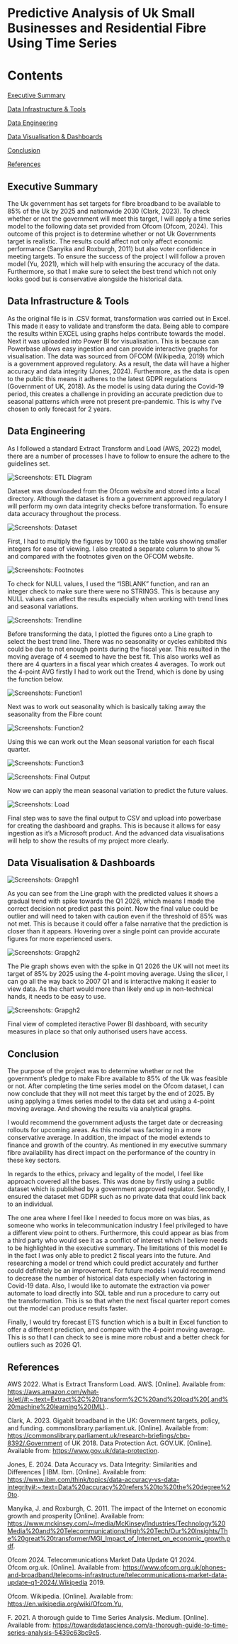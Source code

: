 # Predictive Analysis of Uk Small Businesses and Residential Fibre Using Time Series

# Contents

[Executive Summary](#Executive-Summary)

[Data Infrastructure & Tools](#Data-Infrastructure-&-Tools)

[Data Engineering](#Data-Engineering)

[Data Visualisation & Dashboards](#Data-Visualisation-&-Dashboards)

[Conclusion](#Conclusion)

[References](#References)

## Executive Summary

The Uk government has set targets for fibre broadband to be available to 85% of the Uk by 2025 and nationwide 2030 (Clark, 2023). To check whether or not the government will meet this target, I will apply a time series model to the following data set provided from Ofcom (Ofcom, 2024). This outcome of this project is to determine whether or not Uk Governments target is realistic. The results could affect not only affect economic performance (Sanyika and Roxburgh, 2011) but also voter confidence in meeting targets.
To ensure the success of the project I will follow a proven model (Yu, 2021), which will help with ensuring the accuracy of the data. Furthermore, so that I make sure to select the best trend which not only looks good but is conservative alongside the historical data. 

## Data Infrastructure & Tools
As the original file is in .CSV format, transformation was carried out in Excel. This made it easy to validate and transform the data. Being able to compare the results within EXCEL using graphs helps contribute towards the model. Next it was uploaded into Power BI for visualisation. This is because can Powerbase allows easy ingestion and can provide interactive graphs for visualisation.
The data was sourced from OFCOM (Wikipedia, 2019) which is a government approved regulatory. As a result, the data will have a higher accuracy and data integrity (Jones, 2024). Furthermore, as the data is open to the public this means it adheres to the latest GDPR regulations (Government of UK, 2018). 
As the model is using data during the Covid-19 period, this creates a challenge in providing an accurate prediction due to seasonal patterns which were not present pre-pandemic. This is why I’ve chosen to only forecast for 2 years.

## Data Engineering
As I followed a standard Extract Transform and Load (AWS, 2022) model, there are a number of processes I have to follow to ensure the adhere to the guidelines set. 

![Screenshots: ETL Diagram](Screenshots/FS_14.png)

Dataset was downloaded from the Ofcom website and stored into a local directory. 
Although the dataset is from a government approved regulatory I will perform my own data integrity checks before transformation. To ensure data accuracy throughout the process.

![Screenshots: Dataset](Screenshots/FS_1.png)

First, I had to multiply the figures by 1000 as the table was showing smaller integers for ease of viewing. I also created a separate column to show % and compared with the footnotes given on the OFCOM website.

![Screenshots: Footnotes](Screenshots/FS_3.png)

To check for NULL values, I used the “ISBLANK” function, and ran an integer check to make sure there were no STRINGS. This is because any NULL values can affect the results especially when working with trend lines and seasonal variations. 

![Screenshots: Trendline](Screenshots/FS_5.png)

Before transforming the data, I plotted the figures onto a Line graph to select the best trend line. There was no seasonality or cycles exhibited this could be due to not enough points during the fiscal year. This resulted in the moving average of 4 seemed to have the best fit. This also works well as there are 4 quarters in a fiscal year which creates 4 averages.
To work out the 4-point AVG firstly I had to work out the Trend, which is done by using the function below.

![Screenshots: Function1](Screenshots/FS_6.png)

Next was to work out seasonality which is basically taking away the seasonality from the Fibre count

![Screenshots: Function2](Screenshots/FS_7.png)

Using this we can work out the Mean seasonal variation for each fiscal quarter.

![Screenshots: Function3](Screenshots/FS_8.png)

![Screenshots: Final Output](Screenshots/FS_9.png)

Now we can apply the mean seasonal variation to predict the future values.

![Screenshots: Load](Screenshots/FS_11.png)

Final step was to save the final output to CSV and upload into powerbase for creating the dashboard and graphs. This is because it allows for easy ingestion as it’s a Microsoft product. And the advanced data visualisations will help to show the results of my project more clearly. 

## Data Visualisation & Dashboards

![Screenshots: Grapgh1](Screenshots/FS_12.png)

As you can see from the Line graph with the predicted values it shows a gradual trend with spike towards the Q1 2026, which means I made the correct decision not predict past this point. Now the final value could be outlier and will need to taken with caution even if the threshold of 85% was not met. This is because it could offer a false narrative that the prediction is closer than it appears. Hovering over a single point can provide accurate figures for more experienced users. 

![Screenshots: Grapgh2](Screenshots/FS_13.png)

The Pie graph shows even with the spike in Q1 2026 the UK will not meet its target of 85% by 2025 using the 4-point moving average. Using the slicer, I can go all the way back to 2007 Q1 and is interactive making it easier to view data. As the chart would more than likely end up in non-technical hands, it needs to be easy to use.

![Screenshots: Grapgh2](Screenshots/Final_Dashboard.png)

Final view of completed iteractive Power BI dashboard, with security measures in place so that only authorised users have access.


## Conclusion

The purpose of the project was to determine whether or not the government’s pledge to make Fibre available to 85% of the Uk was feasible or not. After completing the time series model on the Ofcom dataset, I can now conclude that they will not meet this target by the end of 2025. By using applying a times series model to the data set and using a 4-point moving average. And showing the results via analytical graphs.

I would recommend the government adjusts the target date or decreasing rollouts for upcoming areas. As this model was factoring in a more conservative average. In addition, the impact of the model extends to finance and growth of the country. As mentioned in my executive summary fibre availability has direct impact on the performance of the country in these key sectors.

In regards to the ethics, privacy and legality of the model, I feel like approach covered all the bases. This was done by firstly using a public dataset which is published by a government approved regulator. Secondly, I ensured the dataset met GDPR such as no private data that could link back to an individual. 

The one area where I feel like I needed to focus more on was bias, as someone who works in telecommunication industry I feel privileged to have a different view point to others. Furthermore, this could appear as bias from a third party who would see it as a conflict of interest which I believe needs to be highlighted in the executive summary. 
The limitations of this model lie in the fact I was only able to predict 2 fiscal years into the future. And researching a model or trend which could predict accurately and further could definitely be an improvement. 
For future models I would recommend to decrease the number of historical data especially when factoring in Covid-19 data. Also, I would like to automate the extraction via power automate to load directly into SQL table and run a procedure to carry out the transformation. This is so that when the next fiscal quarter report comes out the model can produce results faster. 

Finally, I would try forecast ETS function which is a built in Excel function to offer a different prediction, and compare with the 4-point moving average. This is so that I can check to see is mine more robust and a better check for outliers such as 2026 Q1. 

## References

AWS 2022. What is Extract Transform Load. AWS. [Online]. Available from: https://aws.amazon.com/what-is/etl/#:~:text=Extract%2C%20transform%2C%20and%20load%20(,and%20machine%20learning%20(ML)..

Clark, A. 2023. Gigabit broadband in the UK: Government targets, policy, and funding. commonslibrary.parliament.uk. [Online]. Available from: https://commonslibrary.parliament.uk/research-briefings/cbp-8392/.Government of UK 2018. Data Protection Act. GOV.UK. [Online]. Available from: https://www.gov.uk/data-protection.

Jones, E. 2024. Data Accuracy vs. Data Integrity: Similarities and Differences | IBM. Ibm. [Online]. Available from: https://www.ibm.com/think/topics/data-accuracy-vs-data-integrity#:~:text=Data%20accuracy%20refers%20to%20the%20degree%20to.

Manyika, J. and Roxburgh, C. 2011. The impact of the Internet on economic growth and prosperity [Online]. Available from: https://www.mckinsey.com/~/media/McKinsey/Industries/Technology%20Media%20and%20Telecommunications/High%20Tech/Our%20Insights/The%20great%20transformer/MGI_Impact_of_Internet_on_economic_growth.pdf.

Ofcom 2024. Telecommunications Market Data Update Q1 2024. Ofcom.org.uk. [Online]. Available from: https://www.ofcom.org.uk/phones-and-broadband/telecoms-infrastructure/telecommunications-market-data-update-q1-2024/.Wikipedia 2019. 

Ofcom. Wikipedia. [Online]. Available from: https://en.wikipedia.org/wiki/Ofcom.Yu, 

F. 2021. A thorough guide to Time Series Analysis. Medium. [Online]. Available from: https://towardsdatascience.com/a-thorough-guide-to-time-series-analysis-5439c63bc9c5.
